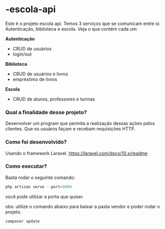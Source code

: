 # -escola-api


Este é o projeto escola api. Temos 3 serviços que se comunicam entre si: Autenticação, biblioteca e escola. Veja o que contém cada um:

**Autenticação**
* CRUD de usuários
* login/out

**Biblioteca**
* CRUD de usuários e livros
* empréstimo de livros

**Escola**
* CRUD de alunos, professores e turmas

### Qual a  finalidade desse projeto?
Desenvolver um program que permita a realização dessas ações pelos clientes. Que os usuáros façam e recebam requisições HTTP.

### Como foi desenvolvido?
Usando o framework Laravel.
<https://laravel.com/docs/10.x/readme>

### Como executar?
Basta rodar o seguinte comando:
~~~php
php artisan serve --port=9000
~~~
você pode utilizar a porta que quiser.

obs: utilize o comando abaixo para baixar a pasta vendor e poder rodar o projeto.
~~~php
composer update
~~~
